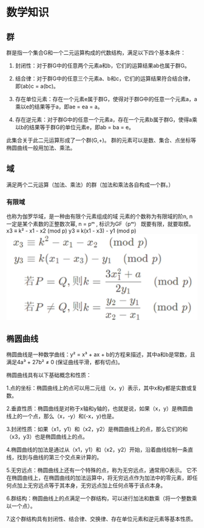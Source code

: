 # 数学知识
## 群
群是指一个集合G和一个二元运算构成的代数结构，满足以下四个基本条件：

1.  封闭性：对于群G中的任意两个元素a和b，它们的运算结果ab也属于群G。

2.  结合律：对于群G中的任意三个元素a、b和c，它们的运算结果符合结合律，即(ab)c = a(bc)。

3.  存在单位元素：存在一个元素e属于群G，使得对于群G中的任意一个元素a，a乘以e的结果等于a，即ae = ea = a。

4.  存在逆元素：对于群G中的任意一个元素a，存在一个元素b属于群G，使得a乘以b的结果等于群G的单位元素e，即ab = ba = e。

此集合关于此二元运算形成了一个群(G,+)。 群的元素可以是数、集合、点坐标等
椭圆曲线一般用加法、乘法。

## 域
满足两个二元运算（加法、乘法）的群（加法和乘法各自构成一个群。）

### 有限域
也称为伽罗华域，是一种由有限个元素组成的域
元素的个数称为有限域的阶n, n一定是某个素数的正整数次幂, n = pᵐ , 标识为GF（pᵐ）
既要有限，就要取模。
x3 ≡ k² - x1 - x2 (mod p)
y3 ≡ k(x1 - x3) - y1 (mod p)
    ![img.png](img.png)


## 椭圆曲线
椭圆曲线是一种数学曲线：y² = x³ + ax + b的方程来描述，其中a和b是常数，且满足4a³ + 27b² ≠ 0 (保证曲线平滑，都有切点)。

椭圆曲线具有以下基础概念和性质：

1.点的坐标：椭圆曲线上的点可以用二元组（x，y）表示，其中x和y都是实数或复数。

2.垂直性质：椭圆曲线是对称于x轴和y轴的，也就是说，如果（x，y）是椭圆曲线上的一个点，那么（x，-y）和(-x，y)也是。

3.封闭性质：如果（x1，y1）和（x2，y2）是椭圆曲线上的点，那么它们的和（x3，y3）也是椭圆曲线上的点。

4.椭圆曲线的加法是通过从（x1，y1）和（x2，y2）开始，沿着曲线绘制一条直线，找到与曲线的第三个交点来计算的。

5.无穷远点：椭圆曲线上还有一个特殊的点，称为无穷远点，通常用O表示。
    它不在椭圆曲线上，在椭圆曲线的加法运算中，将无穷远点作为加法中的零元素，即任何点加上无穷远点等于其本身，无穷远点加上任何点等于该点本身。

6.群结构：椭圆曲线上的点满足一个群结构，可以进行加法和数乘（将一个整数乘以一个点）。

7.这个群结构具有封闭性、结合律、交换律、存在单位元素和逆元素等基本性质。

